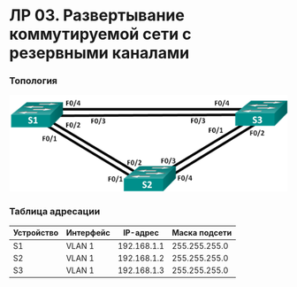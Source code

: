 # ЛP 03. Развертывание коммутируемой сети с резервными каналами

### 	Топология
![](https://github.com/sag81/otus-networks/blob/master/labs/03/schema.png)

### 	Таблица адресации
Устройство | Интерфейс	| IP-адрес	  |  Маска подсети
---------- | ---------  | ----------- | ----------------- 
S1		   | VLAN 1	    | 192.168.1.1 |	255.255.255.0
S2		   | VLAN 1	    | 192.168.1.2 |	255.255.255.0
S3		   | VLAN 1	    | 192.168.1.3 |	255.255.255.0
